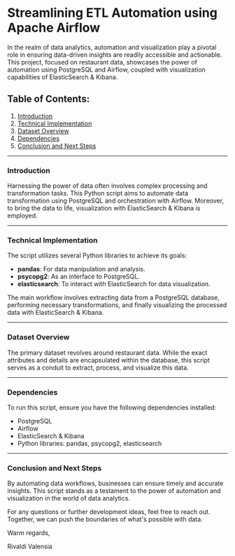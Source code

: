 # Streamlining ETL Automation using Apache Airflow

In the realm of data analytics, automation and visualization play a pivotal role in ensuring data-driven insights are readily accessible and actionable. This project, focused on restaurant data, showcases the power of automation using PostgreSQL and Airflow, coupled with visualization capabilities of ElasticSearch & Kibana.

## Table of Contents:
1. [Introduction](#introduction)
2. [Technical Implementation](#technical-implementation)
3. [Dataset Overview](#dataset-overview)
4. [Dependencies](#dependencies)
5. [Conclusion and Next Steps](#conclusion-and-next-steps)

---

### Introduction

Harnessing the power of data often involves complex processing and transformation tasks. This Python script aims to automate data transformation using PostgreSQL and orchestration with Airflow. Moreover, to bring the data to life, visualization with ElasticSearch & Kibana is employed.

---

### Technical Implementation

The script utilizes several Python libraries to achieve its goals:

- **pandas**: For data manipulation and analysis.
- **psycopg2**: As an interface to PostgreSQL.
- **elasticsearch**: To interact with ElasticSearch for data visualization.

The main workflow involves extracting data from a PostgreSQL database, performing necessary transformations, and finally visualizing the processed data with ElasticSearch & Kibana.

---

### Dataset Overview

The primary dataset revolves around restaurant data. While the exact attributes and details are encapsulated within the database, this script serves as a conduit to extract, process, and visualize this data.

---

### Dependencies

To run this script, ensure you have the following dependencies installed:

- PostgreSQL
- Airflow
- ElasticSearch & Kibana
- Python libraries: pandas, psycopg2, elasticsearch

---

### Conclusion and Next Steps

By automating data workflows, businesses can ensure timely and accurate insights. This script stands as a testament to the power of automation and visualization in the world of data analytics.

For any questions or further development ideas, feel free to reach out. Together, we can push the boundaries of what's possible with data.

Warm regards,

Rivaldi Valensia
